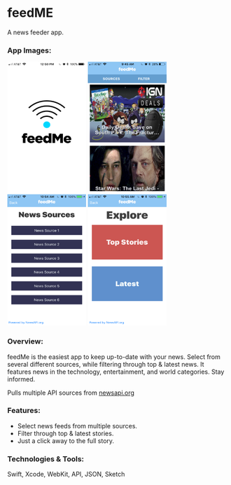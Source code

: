 <h1>feedME</h1>


A news feeder app.

### App Images:

<img src="https://github.com/dschrijn/feedMe/blob/master/feedMe/images/image1.PNG" width="180" height="300"> <img src="https://github.com/dschrijn/feedMe/blob/master/feedMe/images/image2.PNG" width="180" height="300"> <img src="https://github.com/dschrijn/feedMe/blob/master/feedMe/images/image3.PNG" width="180" height="300"> <img src="https://github.com/dschrijn/feedMe/blob/master/feedMe/images/image4.PNG" width="180" height="300">


### Overview:

feedMe is the easiest app to keep up-to-date with your news. Select from several different sources, while filtering through top & latest news. It features news in the technology, entertainment, and world categories. Stay informed.

Pulls multiple API sources from <a href="http://newsapi.org//">
newsapi.org</a> 

### Features:

* Select news feeds from multiple sources.
* Filter through top & latest stories.
* Just a click away to the full story.

### Technologies & Tools:

Swift, Xcode, WebKit, API, JSON, Sketch